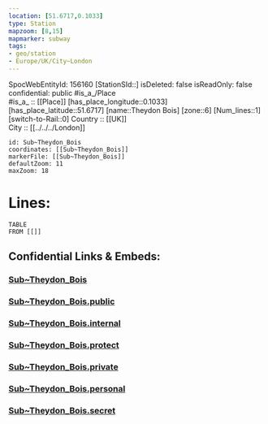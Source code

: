 ```yaml
---
location: [51.6717,0.1033] 
type: Station 
mapzoom: [8,15] 
mapmarker: subway 
tags:
- geo/station
- Europe/UK/City~London
---
```

SpocWebEntityId: 156160
[StationSId::] 
isDeleted: false
isReadOnly: false
confidential: public
#is_a_/Place  
#is_a_ :: [[Place]] 
[has_place_longitude::0.1033] 
[has_place_latitude::51.6717] 
[name::Theydon Bois] 
[zone::6] 
[Num_lines::1] 
[switch-to-Rail::0] 
Country :: [[UK]]  
City :: [[../../../London]]  


```leaflet
id: Sub~Theydon_Bois
coordinates: [[Sub~Theydon_Bois]] 
markerFile: [[Sub~Theydon_Bois]] 
defaultZoom: 11 
maxZoom: 18
```


# Lines: 
```dataview
TABLE 
FROM [[]] 
```


## Confidential Links & Embeds: 

### [Sub~Theydon_Bois](/_Standards/Earth/Continent/Europe/Europe~North/UK/England/Regions~England/London,Greater/cities~GreaterLondon/Underground/Station/Sub~Theydon_Bois.md) 

### [Sub~Theydon_Bois.public](/_public/Earth/Continent/Europe/Europe~North/UK/England/Regions~England/London,Greater/cities~GreaterLondon/Underground/Station/Sub~Theydon_Bois.public.md) 

### [Sub~Theydon_Bois.internal](/_internal/Earth/Continent/Europe/Europe~North/UK/England/Regions~England/London,Greater/cities~GreaterLondon/Underground/Station/Sub~Theydon_Bois.internal.md) 

### [Sub~Theydon_Bois.protect](/_protect/Earth/Continent/Europe/Europe~North/UK/England/Regions~England/London,Greater/cities~GreaterLondon/Underground/Station/Sub~Theydon_Bois.protect.md) 

### [Sub~Theydon_Bois.private](/_private/Earth/Continent/Europe/Europe~North/UK/England/Regions~England/London,Greater/cities~GreaterLondon/Underground/Station/Sub~Theydon_Bois.private.md) 

### [Sub~Theydon_Bois.personal](/_personal/Earth/Continent/Europe/Europe~North/UK/England/Regions~England/London,Greater/cities~GreaterLondon/Underground/Station/Sub~Theydon_Bois.personal.md) 

### [Sub~Theydon_Bois.secret](/_secret/Earth/Continent/Europe/Europe~North/UK/England/Regions~England/London,Greater/cities~GreaterLondon/Underground/Station/Sub~Theydon_Bois.secret.md)

